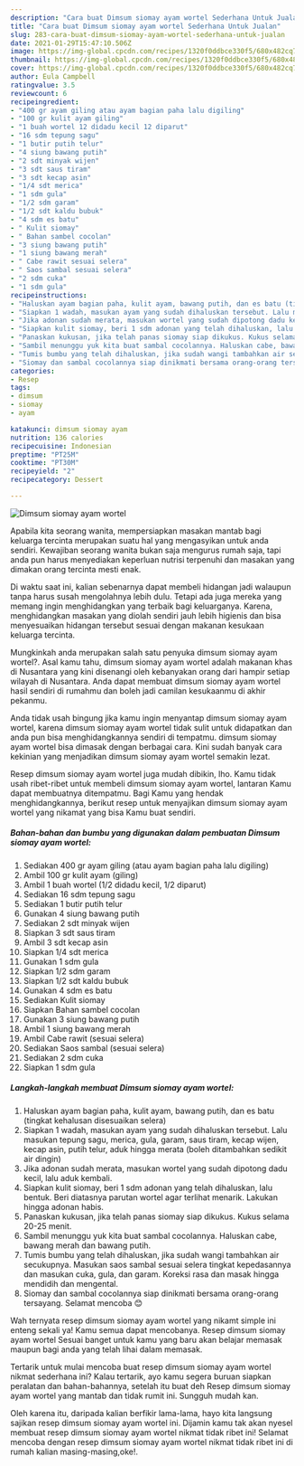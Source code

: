 ```yaml
---
description: "Cara buat Dimsum siomay ayam wortel Sederhana Untuk Jualan"
title: "Cara buat Dimsum siomay ayam wortel Sederhana Untuk Jualan"
slug: 283-cara-buat-dimsum-siomay-ayam-wortel-sederhana-untuk-jualan
date: 2021-01-29T15:47:10.506Z
image: https://img-global.cpcdn.com/recipes/1320f0ddbce330f5/680x482cq70/dimsum-siomay-ayam-wortel-foto-resep-utama.jpg
thumbnail: https://img-global.cpcdn.com/recipes/1320f0ddbce330f5/680x482cq70/dimsum-siomay-ayam-wortel-foto-resep-utama.jpg
cover: https://img-global.cpcdn.com/recipes/1320f0ddbce330f5/680x482cq70/dimsum-siomay-ayam-wortel-foto-resep-utama.jpg
author: Eula Campbell
ratingvalue: 3.5
reviewcount: 6
recipeingredient:
- "400 gr ayam giling atau ayam bagian paha lalu digiling"
- "100 gr kulit ayam giling"
- "1 buah wortel 12 didadu kecil 12 diparut"
- "16 sdm tepung sagu"
- "1 butir putih telur"
- "4 siung bawang putih"
- "2 sdt minyak wijen"
- "3 sdt saus tiram"
- "3 sdt kecap asin"
- "1/4 sdt merica"
- "1 sdm gula"
- "1/2 sdm garam"
- "1/2 sdt kaldu bubuk"
- "4 sdm es batu"
- " Kulit siomay"
- " Bahan sambel cocolan"
- "3 siung bawang putih"
- "1 siung bawang merah"
- " Cabe rawit sesuai selera"
- " Saos sambal sesuai selera"
- "2 sdm cuka"
- "1 sdm gula"
recipeinstructions:
- "Haluskan ayam bagian paha, kulit ayam, bawang putih, dan es batu (tingkat kehalusan disesuaikan selera)"
- "Siapkan 1 wadah, masukan ayam yang sudah dihaluskan tersebut. Lalu masukan tepung sagu, merica, gula, garam, saus tiram, kecap wijen, kecap asin, putih telur, aduk hingga merata (boleh ditambahkan sedikit air dingin)"
- "Jika adonan sudah merata, masukan wortel yang sudah dipotong dadu kecil, lalu aduk kembali."
- "Siapkan kulit siomay, beri 1 sdm adonan yang telah dihaluskan, lalu bentuk. Beri diatasnya parutan wortel agar terlihat menarik. Lakukan hingga adonan habis."
- "Panaskan kukusan, jika telah panas siomay siap dikukus. Kukus selama 20-25 menit."
- "Sambil menunggu yuk kita buat sambal cocolannya. Haluskan cabe, bawang merah dan bawang putih."
- "Tumis bumbu yang telah dihaluskan, jika sudah wangi tambahkan air secukupnya. Masukan saos sambal sesuai selera tingkat kepedasannya dan masukan cuka, gula, dan garam. Koreksi rasa dan masak hingga mendidih dan mengental."
- "Siomay dan sambal cocolannya siap dinikmati bersama orang-orang tersayang. Selamat mencoba 😊"
categories:
- Resep
tags:
- dimsum
- siomay
- ayam

katakunci: dimsum siomay ayam 
nutrition: 136 calories
recipecuisine: Indonesian
preptime: "PT25M"
cooktime: "PT30M"
recipeyield: "2"
recipecategory: Dessert

---
```



![Dimsum siomay ayam wortel](https://img-global.cpcdn.com/recipes/1320f0ddbce330f5/680x482cq70/dimsum-siomay-ayam-wortel-foto-resep-utama.jpg)

Apabila kita seorang wanita, mempersiapkan masakan mantab bagi keluarga tercinta merupakan suatu hal yang mengasyikan untuk anda sendiri. Kewajiban seorang  wanita bukan saja mengurus rumah saja, tapi anda pun harus menyediakan keperluan nutrisi terpenuhi dan masakan yang dimakan orang tercinta mesti enak.

Di waktu  saat ini, kalian sebenarnya dapat membeli hidangan jadi walaupun tanpa harus susah mengolahnya lebih dulu. Tetapi ada juga mereka yang memang ingin menghidangkan yang terbaik bagi keluarganya. Karena, menghidangkan masakan yang diolah sendiri jauh lebih higienis dan bisa menyesuaikan hidangan tersebut sesuai dengan makanan kesukaan keluarga tercinta. 



Mungkinkah anda merupakan salah satu penyuka dimsum siomay ayam wortel?. Asal kamu tahu, dimsum siomay ayam wortel adalah makanan khas di Nusantara yang kini disenangi oleh kebanyakan orang dari hampir setiap wilayah di Nusantara. Anda dapat membuat dimsum siomay ayam wortel hasil sendiri di rumahmu dan boleh jadi camilan kesukaanmu di akhir pekanmu.

Anda tidak usah bingung jika kamu ingin menyantap dimsum siomay ayam wortel, karena dimsum siomay ayam wortel tidak sulit untuk didapatkan dan anda pun bisa menghidangkannya sendiri di tempatmu. dimsum siomay ayam wortel bisa dimasak dengan berbagai cara. Kini sudah banyak cara kekinian yang menjadikan dimsum siomay ayam wortel semakin lezat.

Resep dimsum siomay ayam wortel juga mudah dibikin, lho. Kamu tidak usah ribet-ribet untuk membeli dimsum siomay ayam wortel, lantaran Kamu dapat membuatnya ditempatmu. Bagi Kamu yang hendak menghidangkannya, berikut resep untuk menyajikan dimsum siomay ayam wortel yang nikamat yang bisa Kamu buat sendiri.

<!--inarticleads1-->

##### Bahan-bahan dan bumbu yang digunakan dalam pembuatan Dimsum siomay ayam wortel:

1. Sediakan 400 gr ayam giling (atau ayam bagian paha lalu digiling)
1. Ambil 100 gr kulit ayam (giling)
1. Ambil 1 buah wortel (1/2 didadu kecil, 1/2 diparut)
1. Sediakan 16 sdm tepung sagu
1. Sediakan 1 butir putih telur
1. Gunakan 4 siung bawang putih
1. Sediakan 2 sdt minyak wijen
1. Siapkan 3 sdt saus tiram
1. Ambil 3 sdt kecap asin
1. Siapkan 1/4 sdt merica
1. Gunakan 1 sdm gula
1. Siapkan 1/2 sdm garam
1. Siapkan 1/2 sdt kaldu bubuk
1. Gunakan 4 sdm es batu
1. Sediakan  Kulit siomay
1. Siapkan  Bahan sambel cocolan
1. Gunakan 3 siung bawang putih
1. Ambil 1 siung bawang merah
1. Ambil  Cabe rawit (sesuai selera)
1. Sediakan  Saos sambal (sesuai selera)
1. Sediakan 2 sdm cuka
1. Siapkan 1 sdm gula




<!--inarticleads2-->

##### Langkah-langkah membuat Dimsum siomay ayam wortel:

1. Haluskan ayam bagian paha, kulit ayam, bawang putih, dan es batu (tingkat kehalusan disesuaikan selera)
1. Siapkan 1 wadah, masukan ayam yang sudah dihaluskan tersebut. Lalu masukan tepung sagu, merica, gula, garam, saus tiram, kecap wijen, kecap asin, putih telur, aduk hingga merata (boleh ditambahkan sedikit air dingin)
1. Jika adonan sudah merata, masukan wortel yang sudah dipotong dadu kecil, lalu aduk kembali.
1. Siapkan kulit siomay, beri 1 sdm adonan yang telah dihaluskan, lalu bentuk. Beri diatasnya parutan wortel agar terlihat menarik. Lakukan hingga adonan habis.
1. Panaskan kukusan, jika telah panas siomay siap dikukus. Kukus selama 20-25 menit.
1. Sambil menunggu yuk kita buat sambal cocolannya. Haluskan cabe, bawang merah dan bawang putih.
1. Tumis bumbu yang telah dihaluskan, jika sudah wangi tambahkan air secukupnya. Masukan saos sambal sesuai selera tingkat kepedasannya dan masukan cuka, gula, dan garam. Koreksi rasa dan masak hingga mendidih dan mengental.
1. Siomay dan sambal cocolannya siap dinikmati bersama orang-orang tersayang. Selamat mencoba 😊




Wah ternyata resep dimsum siomay ayam wortel yang nikamt simple ini enteng sekali ya! Kamu semua dapat mencobanya. Resep dimsum siomay ayam wortel Sesuai banget untuk kamu yang baru akan belajar memasak maupun bagi anda yang telah lihai dalam memasak.

Tertarik untuk mulai mencoba buat resep dimsum siomay ayam wortel nikmat sederhana ini? Kalau tertarik, ayo kamu segera buruan siapkan peralatan dan bahan-bahannya, setelah itu buat deh Resep dimsum siomay ayam wortel yang mantab dan tidak rumit ini. Sungguh mudah kan. 

Oleh karena itu, daripada kalian berfikir lama-lama, hayo kita langsung sajikan resep dimsum siomay ayam wortel ini. Dijamin kamu tak akan nyesel membuat resep dimsum siomay ayam wortel nikmat tidak ribet ini! Selamat mencoba dengan resep dimsum siomay ayam wortel nikmat tidak ribet ini di rumah kalian masing-masing,oke!.

